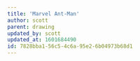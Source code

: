 ```yaml
---
title: 'Marvel Ant-Man'
author: scott
parent: drawing
updated_by: scott
updated_at: 1601684490
id: 7828bba1-56c5-4c6a-95e2-6b04973b68d1
---
```

